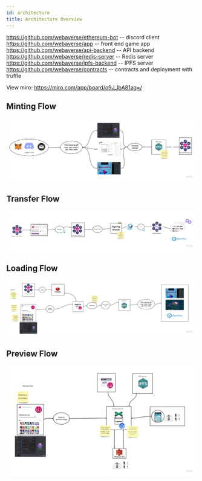 ```yaml
---
id: architecture
title: Architecture Overview
---
```


https://github.com/webaverse/ethereum-bot -- discord client
https://github.com/webaverse/app -- front end game app
https://github.com/webaverse/api-backend -- API backend
https://github.com/webaverse/redis-server -- Redis server
https://github.com/webaverse/ipfs-backend -- IPFS server
https://github.com/webaverse/contracts -- contracts and deployment with truffle


View miro: https://miro.com/app/board/o9J_lbA81ag=/


## Minting Flow

![](/img/minting-flow.jpg)

## Transfer Flow

![](/img/transfer-flow.jpg)


## Loading Flow

![](/img/loading-flow.jpg)


## Preview Flow

![](/img/preview-flow.jpg)